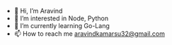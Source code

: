 - 👋 Hi, I’m Aravind
- 👀 I’m interested in Node, Python
- 🌱 I’m currently learning Go-Lang
- 📫 How to reach me aravindkamarsu32@gmail.com
